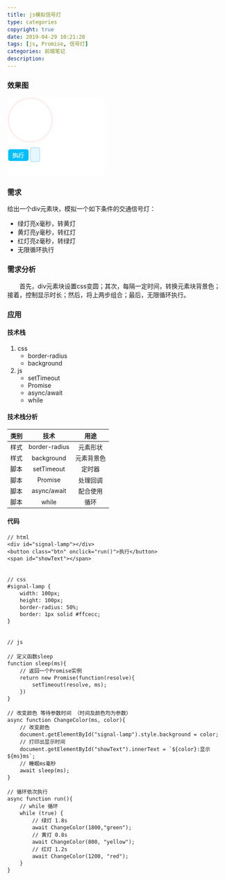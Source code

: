 ```yaml
---
title: js模拟信号灯
type: categories
copyright: true
date: 2019-04-29 10:21:28
tags: [js, Promise, 信号灯]
categories: 前端笔记
description:
---
```


### 效果图
![信号灯](/images/posts/信号灯.gif '信号灯')

<!--more-->

### 需求
给出一个div元素块，模拟一个如下条件的交通信号灯：
- 绿灯亮x毫秒，转黄灯
- 黄灯亮y毫秒，转红灯
- 红灯亮z毫秒，转绿灯
- 无限循环执行

### 需求分析
&emsp;&emsp;首先，div元素块设置css变圆；其次，每隔一定时间，转换元素块背景色；接着，控制显示时长；然后，将上两步组合；最后，无限循环执行。

### 应用

#### 技术栈
1. css
	- border-radius
	- background
2. js
	- setTimeout
	- Promise
	- async/await
	- while

#### 技术栈分析
|类别|技术|用途|
|:--:|:--:|:--:|
|样式|border-radius|元素形状|
|样式|background|元素背景色|
|脚本|setTimeout|定时器|
|脚本|Promise|处理回调|
|脚本|async/await|配合使用|
|脚本|while|循环|

#### 代码
```
// html
<div id="signal-lamp"></div>
<button class="btn" onclick="run()">执行</button>
<span id="showText"></span>


// css
#signal-lamp {
	width: 100px;
	height: 100px;
	border-radius: 50%;
	border: 1px solid #ffcecc;
}


// js

// 定义函数sleep
function sleep(ms){
	// 返回一个Promise实例
	return new Promise(function(resolve){
		setTimeout(resolve, ms);
	})
}

// 改变颜色 等待参数时间 （时间及颜色均为参数）
async function ChangeColor(ms, color){
	// 改变颜色
	document.getElementById("signal-lamp").style.background = color;
	// 打印出显示时间
	document.getElementById("showText").innerText = `${color}:显示${ms}ms`;
	// 睡眠ms毫秒
	await sleep(ms);
}

// 循环依次执行
async function run(){
	// while 循环
	while (true) {
		// 绿灯 1.8s
		await ChangeColor(1800,"green");
		// 黄灯 0.8s
		await ChangeColor(800, "yellow");
		// 红灯 1.2s
		await ChangeColor(1200, "red");
	}
}

```